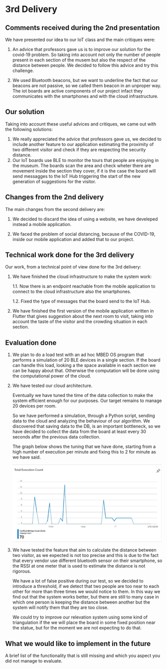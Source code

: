 # 3rd Delivery

## Comments received during the 2nd presentation

We have presented our idea to our IoT class and the main critiques were:

1. An advice that professors gave us is to improve our solution for the covid-19 problem. So taking into account not only the number of people present in each section of the musem but also the respect of the distance between people. We decided to follow this advice and try this challenge.

2. We used Bluetooth beacons, but we want to underline the fact that our beacons are not passive, so we called them beacon in an unproper way. The iot boards are active components of our project infact they communicates with the smartphones and with the cloud infrastructure.

## Our solution

Taking into account these useful advices and critiques, we came out with the following solutions:

1. We really appreciated the advice that professors gave us, we decided to include another feature to our application estimating the proximity of two different visitor and check if they are respecting the security distance.
2. Our IoT boards use BLE to monitor the tours that people are enjoying in the museum. The boards scan the area and check wheter there are movement inside the section they cover, if it is the case the board will send messagges to the IoT Hub triggering the start of the new generation of suggestions for the visitor.

## Changes from the 2nd delivery

The main changes from the second delivery are:

1. We decided to discard the idea of using a website, we have develeped instead a mobile application.

2. We faced the problem of social distancing, because of the COVID-19, inside our mobile application and added that to our project.

## Technical work done for the 3rd delivery

Our work, from a technical point of view done for the 3rd delivery:

1. We have finished the cloud infrastructure to make the system work:

    1.1. Now there is an endpoint reachable from the mobile application to connect to the cloud infrastructure also the smartphones.

    1.2. Fixed the type of messages that the board send to the IoT Hub.

2. We have finished the first version of the mobile application written in Flutter that gives suggestion about the next room to visit, taking into account the taste of the visitor and the crowding situation in each section.

## Evaluation done

1. We plan to do a load test with an ad hoc MBED OS program that performs a simulation of 20 BLE devices in a single section. If the board can handle this load, looking a the space available in each section we can be happy about that. Otherwise the computation will be done using the computational power of the cloud.

2. We have tested our cloud architecture.

    Eventually we have tuned the time of the data collection to make the system efficient enough for our purposes. Our target remains to manage 20 devices per room.

    So we have performed a simulation, through a Python script, sending data to the cloud and analyzing the behaviour of our algorithm. We discovered that saving data to the DB, is an important bottleneck, so we have decided to collect the data from the board at least every 30 seconds after the previous data collection.

    The graph below shows the tuning that we have done, starting from a high number of execution per minute and fixing this to 2 for minute as we have said.

    ![testcloud](Evaluation/Images/testing_cloud.jpg)

3. We have tested the feature that aim to calculate the distance between two visitor, as we expected is not too precise and this is due to the fact that every vendor use different bluetooth sensor on their smartphone, so the RSSI at one meter that is used to estimate the distance is not rigorous.

    We have a lot of false positive during our test, so we decided to introduce a threshold, if we detect that two people are too near to each other for more than three times we would notice to them. In this way we find out that the system works better, but there are still to many case in which one person is keeping the distance between another but the system will notify them that they are too close.

    We could try to improve our relevation system using some kind of triangulation if the we will place the board in some fixed position near the statue, but for the moment we are not expecting to do that.

## What we would like to implement in the future

A brief list of the functionality that is still missing and which you aspect you did not manage to evaluate.
